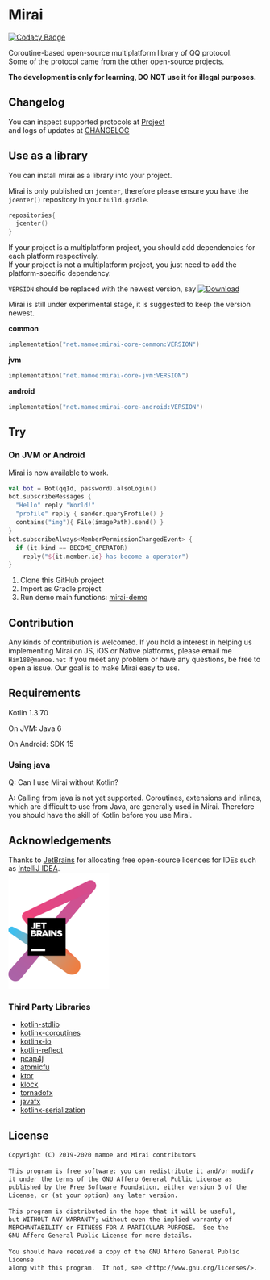 # Mirai
[![Codacy Badge](https://api.codacy.com/project/badge/Grade/7d0ec3ea244b424f93a6f59038a9deeb)](https://www.codacy.com/manual/Him188/mirai?utm_source=github.com&amp;utm_medium=referral&amp;utm_content=mamoe/mirai&amp;utm_campaign=Badge_Grade)  

Coroutine-based open-source multiplatform library of QQ protocol.  
Some of the protocol came from the other open-source projects.  

**The development is only for learning, DO NOT use it for illegal purposes.**

## Changelog

You can inspect supported protocols at [Project](https://github.com/mamoe/mirai/projects/1)  
and logs of updates at [CHANGELOG](https://github.com/mamoe/mirai/blob/master/CHANGELOG.md)

## Use as a library
You can install mirai as a library into your project.

Mirai is only published on `jcenter`, therefore please ensure you have the `jcenter()` repository in your `build.gradle`.

```kotlin
repositories{
  jcenter()
}
```

If your project is a multiplatform project, you should add dependencies for each platform respectively.  
If your project is not a multiplatform project, you just need to add the platform-specific dependency.  

`VERSION` should be replaced with the newest version, say [![Download](https://api.bintray.com/packages/him188moe/mirai/mirai-core/images/download.svg)](https://bintray.com/him188moe/mirai/mirai-core/) 

Mirai is still under experimental stage, it is suggested to keep the version newest.

**common**
```kotlin
implementation("net.mamoe:mirai-core-common:VERSION")
```
**jvm**
```kotlin
implementation("net.mamoe:mirai-core-jvm:VERSION")
```
**android**
```kotlin
implementation("net.mamoe:mirai-core-android:VERSION")
```

## Try

### On JVM or Android

Mirai is now available to work.

```kotlin
val bot = Bot(qqId, password).alsoLogin()
bot.subscribeMessages {
  "Hello" reply "World!"
  "profile" reply { sender.queryProfile() }
  contains("img"){ File(imagePath).send() }
}
bot.subscribeAlways<MemberPermissionChangedEvent> {
  if (it.kind == BECOME_OPERATOR)
    reply("${it.member.id} has become a operator")
}
```

1. Clone this GitHub project
2. Import as Gradle project
3. Run demo main functions: [mirai-demo](#mirai-demo)

## Contribution
Any kinds of contribution is welcomed. If you hold a interest in helping us implementing Mirai on JS, iOS or Native platforms, please email me `Him188@mamoe.net`
If you meet any problem or have any questions, be free to open a issue. Our goal is to make Mirai easy to use.

## Requirements

Kotlin 1.3.70

On JVM: Java 6  

On Android: SDK 15

### Using java
Q: Can I use Mirai without Kotlin?  

A: Calling from java is not yet supported. Coroutines, extensions and inlines, which are difficult to use from Java, are generally used in Mirai. Therefore you should have the skill of Kotlin before you use Mirai.

## Acknowledgements

Thanks to [JetBrains](https://www.jetbrains.com/?from=mirai) for allocating free open-source licences for IDEs such as [IntelliJ IDEA](https://www.jetbrains.com/idea/?from=mirai).  
[<img src=".github/jetbrains-variant-3.png" width="200"/>](https://www.jetbrains.com/?from=mirai)

### Third Party Libraries

- [kotlin-stdlib](https://github.com/JetBrains/kotlin)
- [kotlinx-coroutines](https://github.com/Kotlin/kotlinx.coroutines)
- [kotlinx-io](https://github.com/Kotlin/kotlinx-io)
- [kotlin-reflect](https://github.com/JetBrains/kotlin)
- [pcap4j](https://github.com/kaitoy/pcap4j)
- [atomicfu](https://github.com/Kotlin/kotlinx.atomicfu)
- [ktor](https://github.com/ktorio/ktor)
- [klock](https://github.com/korlibs/klock)
- [tornadofx](https://github.com/edvin/tornadofx)
- [javafx](https://github.com/openjdk/jfx)
- [kotlinx-serialization](https://github.com/Kotlin/kotlinx.serialization)

## License

    Copyright (C) 2019-2020 mamoe and Mirai contributors

    This program is free software: you can redistribute it and/or modify
    it under the terms of the GNU Affero General Public License as
    published by the Free Software Foundation, either version 3 of the
    License, or (at your option) any later version.

    This program is distributed in the hope that it will be useful,
    but WITHOUT ANY WARRANTY; without even the implied warranty of
    MERCHANTABILITY or FITNESS FOR A PARTICULAR PURPOSE.  See the
    GNU Affero General Public License for more details.

    You should have received a copy of the GNU Affero General Public License
    along with this program.  If not, see <http://www.gnu.org/licenses/>.
